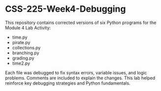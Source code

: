 # CSS-225-Week4-Debugging
This repository contains corrected versions of six Python programs for the Module 4 Lab Activity:
- time.py
- pirate.py
- collections.py
- branching.py
- grading.py
- time2.py

Each file was debugged to fix syntax errors, variable issues, and logic problems. Comments are included to explain the changes. This lab helped reinforce key debugging strategies and Python fundamentals.
